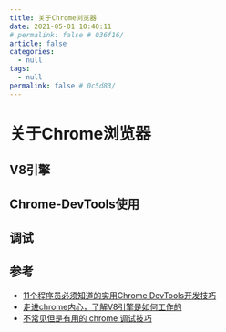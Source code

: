 ```yaml
---
title: 关于Chrome浏览器
date: 2021-05-01 10:40:11
# permalink: false # 036f16/
article: false
categories: 
  - null
tags: 
  - null
permalink: false # 0c5d83/
---
```


# 关于Chrome浏览器



## V8引擎


## Chrome-DevTools使用



## 调试


## 参考
- [11个程序员必须知道的实用Chrome DevTools开发技巧](https://mp.weixin.qq.com/s/uuiXyDYJbElkSB6hFbvMOQ)
- [走进chrome内心，了解V8引擎是如何工作的](https://segmentfault.com/a/1190000040331440)
- [不常见但是有用的 chrome 调试技巧](https://mp.weixin.qq.com/s/GVMcoJCQvtFI-9ZIUX9Ihw)